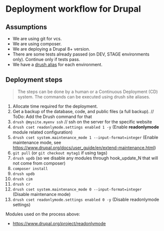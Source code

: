 # Deployment workflow for Drupal

## Assumptions

- We are using git for vcs.
- We are using composer.
- We are deploying a Drupal 8+ version.
- There are some tests already passed (on DEV, STAGE environments only). Continue only if tests pass.
- We have a [drush alias](https://www.drush.org/latest/site-aliases) for each environment.

## Deployment steps

> The steps can be done by a human or a Continuous Deployment (CD) system.
> The commands can be executed using drush site aliases.

1. Allocate time required for the deployment.
2. Get a backup of the database, code, and public files (a full backup). // ToDo: Add the Drush command for that
3. `drush @mysite.myenv ssh` // ssh on the server for the specific website
4. `drush cset readonlymode.settings enabled 1 -y` (Enable **readonlymode** module related configuration)
6. `drush cset system.maintenance_mode 1 --input-format=integer` (Enable maintenance mode, see https://www.drupal.org/docs/user_guide/en/extend-maintenance.html)
7. `git pull` (or `git checkout mytag1` if using tags)
8. `drush updb` (so we disable any modules through hook_update_N that will not come from composer)
9. `composer install`
10. `drush updb`
11. `drush cim`
12. `drush cr`
13. `drush cset system.maintenance_mode 0 --input-format=integer` (Disable maintenance mode)
14. `drush cset readonlymode.settings enabled 0 -y` (Disable readonlymode settings)

Modules used on the process above:

- <https://www.drupal.org/project/readonlymode>
